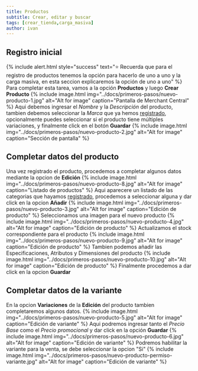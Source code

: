 ```yaml
---
title: Productos
subtitle: Crear, editar y buscar
tags: [crear_tienda,carga_masiva]
author: ivan
---
```


## Registro inicial

{% include alert.html style="success" text="⭐ Recuerda que para el registro de productos tenemos la opción para hacerlo de uno a uno y la carga masiva, en esta seccion explicaremos la opción de uno a uno" %}
Para completar esta tarea, vamos a la opción **Productos** y luego **Crear Producto**
{% include image.html img="../docs/primeros-pasos/nuevo-producto-1.jpg" alt="Alt for image" caption="Pantalla de Merchant Central" %}
Aqui debemos ingresar el *Nombre* y la *Descripción* del producto, tambien debemos seleccionar la *Marca* que ya hemos [registrado](), opcionalmente puedes seleccionar si el producto tiene múltiples variaciones, y finalmente click en el botón **Guardar**
{% include image.html img="../docs/primeros-pasos/nuevo-producto-2.jpg" alt="Alt for image" caption="Sección de pantalla" %}


## Completar datos del producto
Una vez registrado el producto, procedemos a completar algunos datos mediante la opcion de **Edición**
{% include image.html img="../docs/primeros-pasos/nuevo-producto-8.jpg" alt="Alt for image" caption="Listado de productos" %}
Aqui aparecere un listado de las categorias que hayamos [registrado](), procedemos a seleccionar alguna y dar click en la opcion **Añadir**
{% include image.html img="../docs/primeros-pasos/nuevo-producto-3.jpg" alt="Alt for image" caption="Edición de producto" %}
Seleccionamos una imagen para el nuevo producto
{% include image.html img="../docs/primeros-pasos/nuevo-producto-4.jpg" alt="Alt for image" caption="Edición de producto" %}
Actualizamos el stock correspondiente para el producto
{% include image.html img="../docs/primeros-pasos/nuevo-producto-9.jpg" alt="Alt for image" caption="Edición de producto" %}
Tambien podemos añadir las Especificaciones, Atributos y Dimensiones del producto
{% include image.html img="../docs/primeros-pasos/nuevo-producto-10.jpg" alt="Alt for image" caption="Edición de producto" %}
Finalmente procedemos a dar click en la opcion **Guardar**

## Completar datos de la variante
En la opcion **Variaciones** de la **Edición** del producto tambien completaremos algunos datos.
{% include image.html img="../docs/primeros-pasos/nuevo-producto-5.jpg" alt="Alt for image" caption="Edición de variante" %}
Aqui podremos ingresar tanto el *Precio Base* como el *Precio promocional* y dar click en la opción **Guardar**
{% include image.html img="../docs/primeros-pasos/nuevo-producto-6.jpg" alt="Alt for image" caption="Edición de variante" %}
Podremos habilitar la variante para la venta, se debe seleccionar la opcion "Si"
{% include image.html img="../docs/primeros-pasos/nuevo-producto-permiso-variante.jpg" alt="Alt for image" caption="Edición de variante" %}
